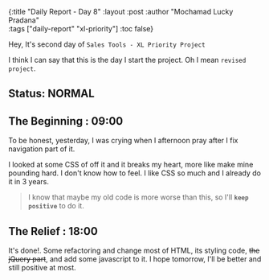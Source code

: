 {:title "Daily Report - Day 8"
 :layout :post
 :author "Mochamad Lucky Pradana"   
 :tags  ["daily-report" "xl-priority"]
 :toc false}


Hey, It's second day of `Sales Tools - XL Priority Project`

I think I can say that this is the day I start the project. Oh I mean `revised project`.

## **Status: NORMAL**  

## **The Beginning : 09:00**
To be honest, yesterday, I was crying when I afternoon pray after I fix navigation part of it.

I looked at some CSS of off it and it breaks my heart, more like make mine pounding hard. I don't know how to feel. I like CSS so much and I already do it in 3 years.

> I know that maybe my old code is more worse than this, so I'll **`keep positive`** to do it.  

## **The Relief : 18:00**
It's done!. Some refactoring and change most of HTML, its styling code, ~~the jQuery part~~, and add some javascript to it. I hope tomorrow, I'll be better and still positive at most.  
